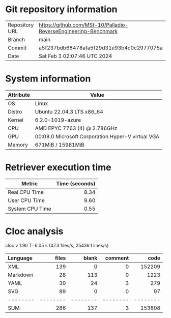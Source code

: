 # Git repository information
|    |    |
|--- | ---|
| Repository URL | https://github.com/MSt-10/Palladio-ReverseEngineering-Benchmark |
| Branch         | main |
| Commit         | a5f237bdb68478afa5f29d31e93b4c0c2977075a |
| Date           | Sat Feb  3 02:07:46 UTC 2024 |

# System information
| Attribute | Value |
| --------- | ----- |
| OS | Linux  |
| Distro | Ubuntu 22.04.3 LTS x86_64  |
| Kernel | 6.2.0-1019-azure  |
| CPU | AMD EPYC 7763 (4) @ 2.786GHz  |
| GPU | 00:08.0 Microsoft Corporation Hyper-V virtual VGA  |
| Memory | 671MiB / 15981MiB  |

# Retriever execution time
| Metric | Time (seconds) |
| --- | ---: |
| Real CPU Time | 8.34 |
| User CPU Time | 9.60 |
| System CPU Time | 0.55 |
<!--
Explainations:
- __Real CPU Time__: actual time the command has run (can be less than total time spent in user and system mode for multi-threaded processes)
- __User CPU Time__: time the command has spent running in user mode
- __System CPU Time__: time the command has spent running in system or kernel mode
-->

# Cloc analysis
cloc v 1.90  T=6.05 s (47.3 files/s, 25436.1 lines/s)

Language|files|blank|comment|code
:-------|-------:|-------:|-------:|-------:
XML|139|0|0|152209
Markdown|28|113|0|1223
YAML|30|24|3|279
SVG|89|0|0|97
--------|--------|--------|--------|--------
SUM:|286|137|3|153808
